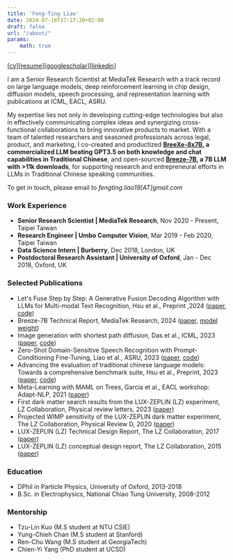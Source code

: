 ```yaml
---
title: 'Feng-Ting Liao'
date: 2024-07-16T17:17:20+02:00
draft: false
url: "/about/"
params:
    math: true
---
```

[[cv](https://ftliao.github.io/data/FengTingLiao_CV.pdf)][[resume](https://ftliao.github.io/data/FengTingLiao_resume.pdf)][[googlescholar](https://scholar.google.com/citations?user=wQtfX2cAAAAJ&hl=en)][[linkedin](https://www.linkedin.com/in/fengtingliao)]


<!-- I am a Senior Research Scientist at MediaTek Research, working on large language models, deep reinforcement learning in chip design, diffusion models, speech processing, and representation learning with publications at ICML, EACL, ASRU. -->

<!-- seasoned technical professional with a strong background in machine learning, natural language processing, and chip design. My expertise lies not only in developing cutting-edge technologies but also in effectively communicating complex ideas and orchestrating cross-functional collaborations to bring innovative products to market. -->

I am a Senior Research Scientist at MediaTek Research with a track record on large language models, deep reinforcement learning in chip design, diffusion models, speech processing, and representation learning with publications at ICML, EACL, ASRU. 

My expertise lies not only in developing cutting-edge technologies but also in effectively communicating complex ideas and synergizing cross-functional collaborations to bring innovative products to market. With a team of talented researchers and seasoned professionals across legal, product, and marketing, I co-created and productized **[BreeXe-8x7B](https://huggingface.co/spaces/MediaTek-Research/Demo-MR-Breexe-8x7B), a commercialized LLM beating GPT3.5 on both knowledge and chat capabilities in Traditional Chinese**, and open-sourced **[Breeze-7B](https://huggingface.co/MediaTek-Research/Breeze-7B-Instruct-v1_0), a 7B LLM with >11k downloads**, for supporting research and entrepreneural efforts in LLMs in Traditional Chinese speaking communities.

To get in touch, please email to *fengting.liao19[AT]gmail.com*

<!-- Prior to  -->


### Work Experience
- **Senior Research Scientist | MediaTek Research**, Nov 2020 - Present, Taipei Taiwan
- **Research Engineer | Umbo Computer Vision**, Mar 2019 - Feb 2020, Taipei Taiwan
- **Data Science Intern | Burberry**, Dec 2018, London, UK
- **Postdoctoral Research Assistant | University of Oxford**, Jan - Dec 2018, Oxford, UK



### Selected Publications
- Let's Fuse Step by Step: A Generative Fusion Decoding Algorithm with LLMs for Multi-modal Text Recognition, Hsu et al., Preprint ,2024 ([paper](https://arxiv.org/pdf/2405.14259), [code](https://github.com/mtkresearch/generative-fusion-decoding))
- Breeze-7B Technical Report, MediaTek Research, 2024 ([paper](https://arxiv.org/abs/2403.02712), [model weight](https://huggingface.co/MediaTek-Research/Breeze-7B-Base-v1_0))
- Image generation with shortest path diffusion, Das et al., ICML, 2023 ([paper](https://arxiv.org/abs/2306.00501), [code](https://github.com/mtkresearch/shortest-path-diffusion))
- Zero-Shot Domain-Sensitive Speech Recognition with Prompt-Conditioning Fine-Tuning, Liao et al., ASRU, 2023 ([paper](https://arxiv.org/pdf/2307.10274), [code](https://github.com/mtkresearch/clairaudience))
- Advancing the evaluation of traditional chinese language models: Towards a comprehensive benchmark suite, Hsu et al., Preprint, 2023 ([paper](https://arxiv.org/abs/2309.08448), [code](https://huggingface.co/datasets/MediaTek-Research/TCEval-v2))
- Meta-Learning with MAML on Trees, Garcia et al., EACL workshop: Adapt-NLP, 2021 ([paper](https://arxiv.org/pdf/2103.04691))
- First dark matter search results from the LUX-ZEPLIN (LZ) experiment, LZ Collaboration, Physical review letters, 2023 ([paper](https://journals.aps.org/prl/pdf/10.1103/PhysRevLett.131.041002))
- Projected WIMP sensitivity of the LUX-ZEPLIN dark matter experiment, The LZ Collaboration, Physical Review D, 2020 ([paper](https://link.aps.org/accepted/10.1103/PhysRevD.101.052002))
- LUX-ZEPLIN (LZ) Technical Design Report, The LZ Collaboration, 2017 ([paper](https://arxiv.org/abs/1703.09144))
- LUX-ZEPLIN (LZ) conceptual design report, The LZ Collaboration, 2015 ([paper](https://arxiv.org/pdf/1509.02910))


### Education


- DPhil in Particle Physics, University of Oxford, 2013-2018
- B.Sc. in Electrophysics, National Chiao Tung University, 2008-2012


### Mentorship

<!-- - Mentorship -->
- Tzu-Lin Kuo (M.S student at NTU CSIE)
- Yung-Chieh Chan (M.S student at Stanford)
- Ren-Chu Wang (M.S student at GeorgiaTech)
- Chien-Yi Yang (PhD student at UCSD)

<!-- Just don't work in hugo -->
<!-- <style>
  .flex-container {
    display: flex;
    justify-content: space-between;
  }
</style> -->
<!-- <div class="flex-container">
  <span>DPhil in Particle Physics, University of Oxford</span>
  <span>2013-2018</span>
</div>
<div class="flex-container">
  <span>B.Sc. in Electrophysics, National Chiao Tung University</span>
  <span>2008-2012</span>
</div> -->
